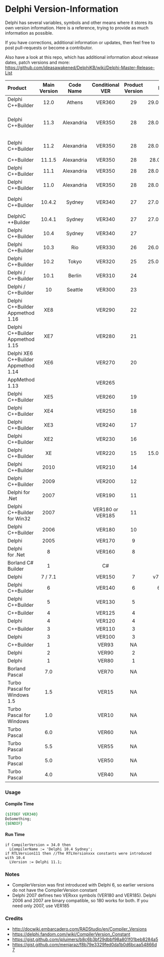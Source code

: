# Delphi Version-Information

Delphi has several variables, symbols and other means where it stores its own version information. Here is a reference, trying to provide as much information as possible. 

If you have corrections, additional information or updates, then feel free to post pull-requests or become a contributor.

Also have a look at this repo, which has additional information about release dates, patch versions and more:
https://github.com/ideasawakened/DelphiKB/wiki/Delphi-Master-Release-List

| Product                                      | Main  Version | Code Name | Conditional VER  | Product Version | Build No. | Package Version | CompilerVersion | RTLVersion<br />RTLVersionxxx | Project Version | HKCU/HKLM Registry Path |
| :------------------------------------------- | :--------------: | :-------------: | :-------------: | :-------------: | :-------------: | :--------------------------------------------- | :--------------------------------------------: | :--------------------------------------------: | ---------------------------------------------- | :--------------------------------------------: |
| Delphi<br />C++Builder | 12.0 | Athens | VER360 | 29 | 29.0.50491.5718 | 290 | 36.0 | 36.0 | 20.1 | \Software\Embarcadero\BDS\23.0 |
| Delphi<br />C++Builder | 11.3 | Alexandria | VER350 | 28 | 28.0.47991.2819 | 280 | 35.0 | 35.0<br />RTLVersion111<br/> RTLVersion112<br/> RTLVersion113 | 19.5 | \Software\Embarcadero\BDS\22.0 |
| Delphi<br />C++Builder | 11.2 | Alexandria | VER350 | 28 | 28.0.46141.0937 | 280 | 35.0 | 35.0<br />RTLVersion111<br/> RTLVersion112 | 19.5 | \Software\Embarcadero\BDS\22.0 |
| C++Builder | 11.1.5 | Alexandria | VER350 | 28 | 28.0.45591.253 | 280 | 35.0 |  | 19.4 | \Software\Embarcadero\BDS\22.0 |
| Delphi<br />C++Builder | 11.1 | Alexandria | VER350 | 28 | 28.0.44500.8973 | 280 | 35.0 | 35.0<br />RTLVersion111 | 19.4 | \Software\Embarcadero\BDS\22.0 |
| Delphi<br />C++Builder | 11.0 | Alexandria | VER350 | 28 | 28.0.42600.6491 | 280 | 35.0 | 35.0 | 19.3 | \Software\Embarcadero\BDS\22.0 |
| Delphi<br />C++Builder | 10.4.2 | Sydney | VER340 | 27 | 27.0.40680.4203 | 270 | 34.0 | 34.0<br />RTLVersion1041<br />RTLVersion1042 | 19.2 | \Software\Embarcadero\BDS\21.0 |
| DelphiC<br />++Builder | 10.4.1 | Sydney | VER340 | 27 | 27.0.38860.1461 | 270 | 34.0 | 34.0<br />RTLVersion1041 | 19.1 | \Software\Embarcadero\BDS\21.0 |
| Delphi<br />C++Builder |      10.4      |      Sydney      |      VER340      |       27        |              |       270       |      34.0       |             |  19.0           | \Software\Embarcadero\BDS\21.0 |
| Delphi<br />C++Builder |      10.3      |      Rio      |      VER330      |       26        | 26.0.36039.7899 |       260       |      33.0       |  33.0       |  18.8           | \Software\Embarcadero\BDS\20.0 |
| Delphi<br />C++Builder |      10.2      |      Tokyo      |      VER320      |       25        | 25.0.31059.3231 |       250       |      32.0       |  32.0       |  18.4           | \Software\Embarcadero\BDS\19.0 |
| Delphi / C++Builder |      10.1      |      Berlin      |      VER310      |       24        |              |       240       |      31.0       |  | 18.1 | \Software\Embarcadero\BDS\18.0 |
| Delphi / C++Builder |      10      |      Seattle      |      VER300      |       23        |              |       230       |      30.0       |  | 18.0 | \Software\Embarcadero\BDS\17.0 |
| Delphi<br />C++Builder<br />Appmethod 1.16 |      XE8      |            |      VER290      |       22        |              |       220       |      29.0       |  | 17.0;17.1;17.2 | \Software\Embarcadero\BDS\16.0 |
| Delphi<br />C++Builder<br />Appmethod 1.15 |      XE7      |            |      VER280      |       21        |              |       210       |      28.0       |  | 16.0;16.1 | \Software\Embarcadero\BDS\15.0 |
| Delphi XE6<br />C++Builder<br />Appmethod 1.14 |      XE6      |            |      VER270      |       20        |              |       200       |      27.0       |  | 15.4 | \Software\Embarcadero\BDS\14.0 |
| AppMethod 1.13                               |            |            |      VER265      |                |                |                |      26.5       |  | 15.1;15.2;15.3 | \Software\Embarcadero\BDS\13.0 |
| Delphi<br />C++Builder            |      XE5      |            |      VER260      |       19        |              |       190       |      26.0       |    |  15.0;15.1  | \Software\Embarcadero\BDS\12.0 |
| Delphi<br />C++Builder            |      XE4      |            |      VER250      |       18        |              |       180       |      25.0       |    |  14.6  | \Software\Embarcadero\BDS\11.0 |
| Delphi<br />C++Builder            |      XE3      |            |      VER240      |       17        |              |       170       |      24.0       |    |  14.3;14.4  | \Software\Embarcadero\BDS\10.0 |
| Delphi<br />C++Builder            |      XE2      |            |      VER230      |       16        |              |       160       |      23.0       |    |  13.4  | \Software\Embarcadero\BDS\9.0 |
| Delphi<br />C++Builder              |      XE      |            |      VER220      |       15        | 15.0.3953.35171 |       150       |      22.0       |    |  12.2;12.3  | \Software\Embarcadero\BDS\8.0 |
| Delphi<br />C++Builder          |      2010      |            |      VER210      |       14        |              |       140       |      21.0       |    |  12.0  | \Software\CodeGear\BDS\7.0 |
| Delphi<br />C++Builder          |      2009      |            |      VER200      |       12        |              |       120       |      20.0       |    |  11.1;12.0  | \Software\CodeGear\BDS\6.0 |
| Delphi for .Net                        |      2007      |            |      VER190      |       11        |              |       110       |      19.0       |      |      |  |
| Delphi<br />C++Builder<br />for Win32 | 2007 |  | VER180 or VER185 |       11        |              |       110       |      18.5       |      |      | \Software\Borland\BDS\5.0 |
| Delphi<br />C++Builder          |      2006      |            |      VER180      |       10        |              |       100       |      18.0       |       |       | \Software\Borland\BDS\4.0 |
| Delphi                                  |      2005      |            |      VER170      |        9        |               |       90        |      17.0       |       |       | \Software\Borland\BDS\3.0 |
| Delphi<br />for .Net                      |      8      |            |      VER160      |        8        |               |       80        |      16.0       |  | 80 | \Software\Borland\BDS\2.0 |
| Borland C# Builder | 1 |  | C# |  |  |  | C# |  |  | \Software\Borland\BDS\1.0 |
| Delphi                           |      7 / 7.1      |            |      VER150      |        7        |  v7.0 build 8.1 |       70        |      15.0       |      |      | \SOFTWARE\Borland\Delphi\7.0 |
| Delphi<br />C++Builder                |      6      |            |      VER140      |        6        |  6.0.6.163  |       60        |      14.0       |      |      |  |
| Delphi<br />C++Builder                |      5      |            |      VER130      |        5        |  5.0.5.62  |       NA        |       NA        |      |      | \Software\Borland\Delphi\5.0 |
| C++Builder                                 |      4      |            |      VER125      |        4        |               |       NA        |       NA        |      |      |  |
| Delphi                                     |      4      |            |      VER120      |        4        |  4.0.5.37  |       NA        |       NA        |      |      | \Software\Borland\Delphi\4.0 |
| C++Builder                                 |      3      |            |      VER110      |        3        |               |       NA        |       NA        |      |      |  |
| Delphi                                         |      3      |            |      VER100      |        3        |  3.0.5.53  |       NA        |       NA        |      |      |  |
| C++Builder                               |      1      |             |      VER93       |       NA        |               |       NA        |       NA        |      |      |  |
| Delphi                                     |      2      |             |      VER90       |        2        |               |       NA        |       NA        |      |      |  |
| Delphi                                     |      1      |             |      VER80       |        1        |               |       NA        |       NA        |      |      |  |
| Borland Pascal                           |      7.0      |             |      VER70       |       NA        |               |       NA        |       NA        |      |      |  |
| Turbo Pascal for Windows 1.5                 |      1.5      |             |      VER15       |       NA        |               |       NA        |       NA        |      |      |  |
| Turbo Pascal for Windows                 |      1.0      |             |      VER10       |       NA        |               |       NA        |       NA        |      |      |  |
| Turbo Pascal                             |      6.0      |             |      VER60       |       NA        |               |       NA        |       NA        |      |      |  |
| Turbo Pascal                             |      5.5      |             |      VER55       |       NA        |               |       NA        |       NA        |      |      |  |
| Turbo Pascal                             |      5.0      |             |      VER50       |       NA        |               |       NA        |       NA        |      |      |  |
| Turbo Pascal                             |      4.0      |             |      VER40       |       NA        |               |       NA        |       NA        |      |      |  |

### Usage

#### Compile Time

```pascal
{$IFDEF VER340}
DoSomething;
{$ENDIF}
```

#### Run Time

```
if CompilerVersion = 34.0 then
  LCompilerName := 'Delphi 10.4 Sydney';
if RTLVersion111 then //The RTLVersionxxx constants were introduced with 10.4 
  LVersion := Delphi 11.1;  
```

### Notes

- CompilerVersion was first introduced with Delphi 6, so earlier versions do not have the CompilerVersion constant
- Delphi 2007 defines two VERxxx symbols (VER180 and VER185). Delphi 2006 and 2007 are binary compatible, so 180 works for both. If you need only 2007, use VER185

### Credits

- http://docwiki.embarcadero.com/RADStudio/en/Compiler_Versions
- https://delphi.fandom.com/wiki/CompilerVersion_Constant
- https://gist.github.com/jpluimers/b8c6b3bf29dbbf98a801f01beb8284a5
- https://gist.github.com/menjaraz/f8b79e3329fed0da1b0d6bcaa54866d7

